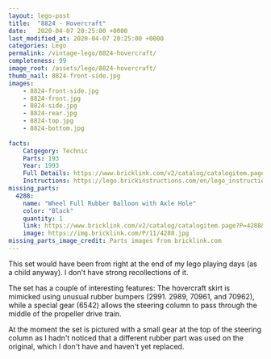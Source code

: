 ```yaml
---
layout: lego-post
title:  "8824 - Hovercraft"
date:   2020-04-07 20:25:00 +0000
last_modified_at: 2020-04-07 20:25:00 +0000
categories: Lego
permalink: /vintage-lego/8824-hovercraft/
completeness: 99
image_root: /assets/lego/8824-hovercraft/
thumb_nail: 8824-front-side.jpg
images:
    - 8824-front-side.jpg
    - 8824-front.jpg
    - 8824-side.jpg
    - 8824-rear.jpg
    - 8824-top.jpg
    - 8824-bottom.jpg
    
facts:
    Catgegory: Technic
    Parts: 193
    Year: 1993
    Full Details: https://www.bricklink.com/v2/catalog/catalogitem.page?S=8824-1#T=I
    Instructions: https://lego.brickinstructions.com/en/lego_instructions/set/8824/hovercraft
missing_parts:
  4288:
    name: "Wheel Full Rubber Balloon with Axle Hole"
    color: "Black"
    quantity: 1
    link: https://www.bricklink.com/v2/catalog/catalogitem.page?P=4288&idColor=11
    image: https://img.bricklink.com/P/11/4288.jpg       
missing_parts_image_credit: Parts images from bricklink.com
---
```


This set would have been from right at the end of my lego playing days (as a child anyway). I don't have strong recollections of it.

The set has a couple of interesting features: The hovercraft skirt is mimicked using unusual rubber bumpers (2991. 2989, 70961, and 70962), while a special gear (6542) allows the steering column to pass through the middle of the propeller drive train.

At the moment the set is pictured with a small gear at the top of the steering column as I hadn't noticed that a different rubber part was used on the original, which I don't have and haven't yet replaced.